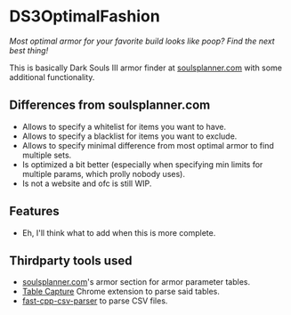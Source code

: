 # DS3OptimalFashion

*Most optimal armor for your favorite build looks like poop? Find the next best thing!*

This is basically Dark Souls III armor finder at [soulsplanner.com](soulsplanner.com) with some additional functionality.

## Differences from soulsplanner.com
* Allows to specify a whitelist for items you want to have.
* Allows to specify a blacklist for items you want to exclude.
* Allows to specify minimal difference from most optimal armor to find multiple sets.
* Is optimized a bit better (especially when specifying min limits for multiple params, which prolly nobody uses).
* Is not a website and ofc is still WIP.

## Features
* Eh, I'll think what to add when this is more complete.

## Thirdparty tools used
* [soulsplanner.com](soulsplanner.com)'s armor section for armor parameter tables.
* [Table Capture](https://chrome.google.com/webstore/detail/table-capture/iebpjdmgckacbodjpijphcplhebcmeop) Chrome extension to parse said tables.
* [fast-cpp-csv-parser](https://github.com/ben-strasser/fast-cpp-csv-parser) to parse CSV files.